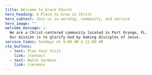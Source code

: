 ```yaml
---
title: Welcome to Grace Church
hero_heading: A Place to Grow in Christ
hero_subtext: Join us in worship, community, and service
hero_image: ""
welcome_message: |-
  We are a Christ-centered community located in Port Orange, FL. 
  Our mission is to glorify God by making disciples of Jesus.
service_times: Sundays at 9:00 AM & 11:00 AM
cta_buttons:
  - text: Plan Your Visit
    link: /contact
  - text: Watch Sermons
    link: /sermons
---
```

